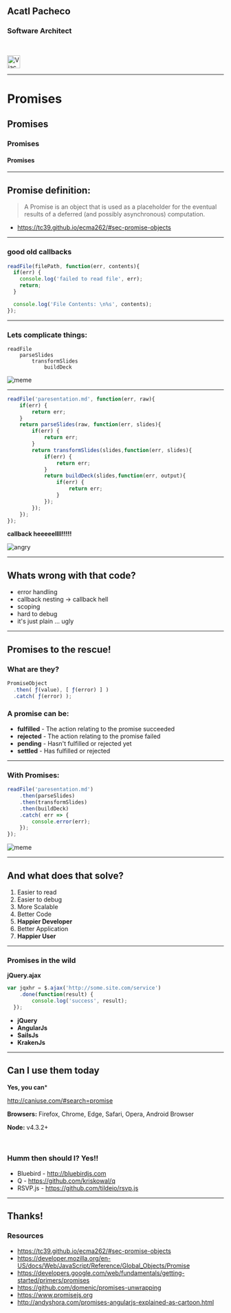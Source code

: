 <!-- meta
url: index.html
-->

## Acatl Pacheco

### Software Architect

<img style="margin-top:30px;" src="https://upload.wikimedia.org/wikipedia/commons/3/37/Viacom_logo.svg" alt="Viacom Inc." height="30">

---
<!-- meta
url: promises.html

-->

# Promises
## Promises
### Promises
#### Promises


---
<!-- meta
url: definition.html
-->

## Promise definition:

> A Promise is an object that is used as a placeholder for the eventual results of a deferred (and possibly asynchronous) computation.

- https://tc39.github.io/ecma262/#sec-promise-objects

---
<!-- meta
url: callbacks.html
-->

### good old callbacks

```js
readFile(filePath, function(err, contents){
  if(err) {
    console.log('failed to read file', err);
    return;
  }

  console.log('File Contents: \n%s', contents);
});
```

---
<!-- meta
url: its-complicated.html
-->

### Lets complicate things:

```
readFile
    parseSlides
        transformSlides
            buildDeck
```

<img class="meme" src="http://www.pngall.com/wp-content/uploads/2016/03/Challenge-Accepted-Meme-PNG.png" alt="meme">


---
<!-- meta
url: callback-hell.html
-->

```js
readFile('paresentation.md', function(err, raw){
    if(err) {
        return err;
    }
    return parseSlides(raw, function(err, slides){
        if(err) {
            return err;
        }
        return transformSlides(slides,function(err, slides){
            if(err) {
                return err;
            }
            return buildDeck(slides,function(err, output){
                if(err) {
                    return err;
                }
            });
        });
    });
});
```

**callback heeeeellll!!!!!**

<img class="meme" src="http://i.imgur.com/1GJ6O.png" alt="angry">

---
<!-- meta
url: whats-wrong-with-callbacks.html
-->

## Whats wrong with that code?

- error handling
- callback nesting -> callback hell
- scoping
- hard to debug
- it's just plain ... ugly

---
<!-- meta
url: promises-what-are-they.html
-->

## Promises to the rescue!

### What are they?

```js
PromiseObject
  .then( ƒ(value), [ ƒ(error) ] )
  .catch( ƒ(error) );
```

### A promise can be:

- **fulfilled** - The action relating to the promise succeeded
- **rejected** - The action relating to the promise failed
- **pending** - Hasn't fulfilled or rejected yet
- **settled** - Has fulfilled or rejected

---
<!-- meta
url: bettter-with-promises.html
-->

### With Promises:

```js
readFile('paresentation.md')
    .then(parseSlides)
    .then(transformSlides)
    .then(buildDeck)
    .catch( err => {
        console.error(err);
    });
});
```

<img class="meme" src="http://www.pngall.com/wp-content/uploads/2016/03/Mother-Of-God-Meme-PNG.png" alt="meme">


---
<!-- meta
url: what-do-they-solve.html
-->


## And what does that solve?

1. Easier to read
2. Easier to debug
3. More Scalable
4. Better Code
5. **Happier Developer**
6. Better Application
7. **Happier User**

---
<!-- meta
url: promises-in-the-wild.html
-->


### Promises in the wild

**jQuery.ajax**

```js
var jqxhr = $.ajax('http://some.site.com/service')
    .done(function(result) {
        console.log('success', result);
  });
```

- **jQuery**
- **AngularJs**
- **SailsJs**
- **KrakenJs**

---
<!-- meta
url: can-i-use-them-today.html
-->


## Can I use them today

**Yes, you can***

http://caniuse.com/#search=promise

**Browsers:**
Firefox, Chrome, Edge, Safari, Opera, Android Browser

**Node:**
v4.3.2+

<br>

### Humm then should I? Yes!!

- Bluebird - http://bluebirdjs.com
- Q - https://github.com/kriskowal/q
- RSVP.js - https://github.com/tildeio/rsvp.js

---
<!-- meta
url: resources.html
-->

## Thanks!

### Resources

- https://tc39.github.io/ecma262/#sec-promise-objects
- https://developer.mozilla.org/en-US/docs/Web/JavaScript/Reference/Global_Objects/Promise
- https://developers.google.com/web/fundamentals/getting-started/primers/promises
- https://github.com/domenic/promises-unwrapping
- https://www.promisejs.org
- http://andyshora.com/promises-angularjs-explained-as-cartoon.html
